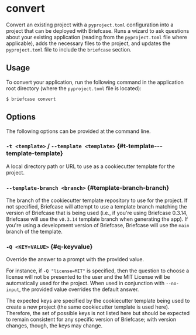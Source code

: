 # convert

Convert an existing project with a `pyproject.toml` configuration into a
project that can be deployed with Briefcase. Runs a wizard to ask
questions about your existing application (reading from the
`pyproject.toml` file where applicable), adds the necessary files to the
project, and updates the `pyproject.toml` file to include the
`briefcase` section.

## Usage

To convert your application, run the following command in the
application root directory (where the `pyproject.toml` file is located):

``` console
$ briefcase convert
```

## Options

The following options can be provided at the command line.

### `-t <template>` / `--template <template>` {#t-template---template-template}

A local directory path or URL to use as a cookiecutter template for the
project.

### `--template-branch <branch>` {#template-branch-branch}

The branch of the cookiecutter template repository to use for the
project. If not specified, Briefcase will attempt to use a template
branch matching the version of Briefcase that is being used (i.e., if
you're using Briefcase 0.3.14, Briefcase will use the `v0.3.14` template
branch when generating the app). If you're using a development version
of Briefcase, Briefcase will use the `main` branch of the template.

### `-Q <KEY=VALUE>` {#q-keyvalue}

Override the answer to a prompt with the provided value.

For instance, if `-Q "license=MIT"` is specified, then the question to
choose a license will not be presented to the user and the MIT License
will be automatically used for the project. When used in conjunction
with `--no-input`, the provided value overrides the default answer.

The expected keys are specified by the cookiecutter template being used
to create a new project (the same cookiecutter template is used here).
Therefore, the set of possible keys is not listed here but should be
expected to remain consistent for any specific version of Briefcase;
with version changes, though, the keys may change.
